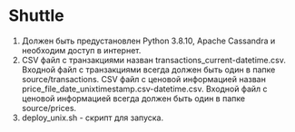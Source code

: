 # Shuttle
1. Должен быть предустановлен Python 3.8.10, Apache Cassandra и необходим доступ в интернет.
2. CSV файл с транзакциями назван transactions_current-datetime.csv. Входной файл с транзакциями всегда должен быть один в папке source/transactions.
   CSV файл с ценовой информацией назван price_file_date_unixtimestamp.csv-datetime.csv. Входной файл с ценовой информацией всегда должен быть один в папке source/prices.
3. deploy_unix.sh - скрипт для запуска.
